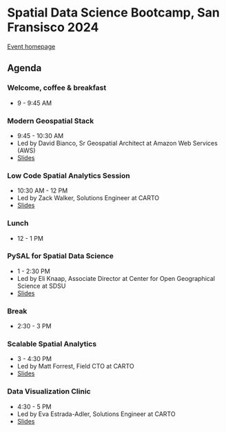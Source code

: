 # Spatial Data Science Bootcamp, San Fransisco 2024

[Event homepage](https://spatial-data-science-conference.com/bootcamp/2024-new-york](https://spatial-data-science-conference.com/bootcamp/2024-sanfrancisco))


## Agenda

### Welcome, coffee & breakfast

- 9 - 9:45 AM
  
### Modern Geospatial Stack

- 9:45 - 10:30 AM
- Led by David Bianco, Sr Geospatial Architect at Amazon Web Services (AWS)
- [Slides](https://github.com/CartoDB/sds-bootcamp-sf-2024/blob/master/SDS%20Bootcamp%20San%20Francisco%20-%20Intro%20Modern%20Geospatial-01.pdf)

### Low Code Spatial Analytics Session

- 10:30 AM - 12 PM
- Led by Zack Walker, Solutions Engineer at CARTO
- [Slides](https://docs.google.com/presentation/d/1pBQZ0FJD3DkvaWbyt3sv1AaORq4lshqIg5OklJImM5Y/edit?usp=sharing](https://docs.google.com/presentation/d/1pBQZ0FJD3DkvaWbyt3sv1AaORq4lshqIg5OklJImM5Y/edit?usp=sharing))

### Lunch

- 12 - 1 PM
  
### PySAL for Spatial Data Science

- 1 - 2:30 PM
- Led by Eli Knaap, Associate Director at Center for Open Geographical Science at SDSU
- [Slides](https://github.com/knaaptime/carto_sdsc24)

### Break

- 2:30 - 3 PM

### Scalable Spatial Analytics

- 3 - 4:30 PM
- Led by Matt Forrest, Field CTO at CARTO
- [Slides](https://docs.google.com/presentation/d/1rhwFiVQxvGV9yR1vhyuMI9EXYb99kmYNIw8isKtSCuo/edit#slide=id.g27c62a42806_0_610)

### Data Visualization Clinic

- 4:30 - 5 PM
- Led by Eva Estrada-Adler, Solutions Engineer at CARTO
- [Slides](https://docs.google.com/presentation/d/1_i7J6RIV2ZYpP0JLGAEwYg29R2LmSKonIpH2XFaIMOQ/edit?usp=sharing)
